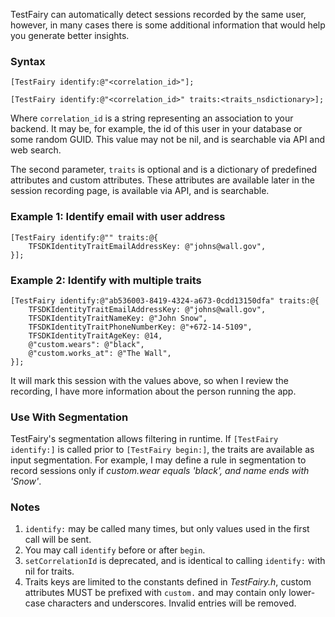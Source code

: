 TestFairy can automatically detect sessions recorded by the same user, however, in many cases there is some additional information that would help you generate better insights. 

### Syntax

`[TestFairy identify:@"<correlation_id>"];`

`[TestFairy identify:@"<correlation_id>" traits:<traits_nsdictionary>];`

Where `correlation_id` is a string representing an association to your backend. It may be, for example, the id of this user in your database or some random GUID. This value may not be nil, and is searchable via API and web search.

The second parameter, `traits` is optional and is a dictionary of predefined attributes and custom attributes. These attributes are available later in the session recording page, is available via API, and is searchable.

### Example 1: Identify email with user address

```
[TestFairy identify:@"" traits:@{
    TFSDKIdentityTraitEmailAddressKey: @"johns@wall.gov",
}];
```


### Example 2: Identify with multiple traits

```
[TestFairy identify:@"ab536003-8419-4324-a673-0cdd13150dfa" traits:@{
    TFSDKIdentityTraitEmailAddressKey: @"johns@wall.gov",
    TFSDKIdentityTraitNameKey: @"John Snow",
    TFSDKIdentityTraitPhoneNumberKey: @"+672-14-5109",
    TFSDKIdentityTraitAgeKey: @14,
    @"custom.wears": @"black",
    @"custom.works_at": @"The Wall",
}];
```

It will mark this session with the values above, so when I review the recording, I have more information about the person running the app.

### Use With Segmentation

TestFairy's segmentation allows filtering in runtime. If `[TestFairy identify:]` is called prior to `[TestFairy begin:]`, the traits are available as input segmentation. For example, I may define a rule in segmentation to record sessions only if *custom.wear equals 'black', and name ends with 'Snow'*.

### Notes

1. `identify:` may be called many times, but only values used in the first call will be sent. 
2. You may call `identify` before or after `begin`.
3. `setCorrelationId` is deprecated, and is identical to calling `identify:` with nil for traits.
4. Traits keys are limited to the constants defined in *TestFairy.h*, custom attributes MUST be prefixed with `custom.` and may contain only lower-case characters and underscores. Invalid entries will be removed.
